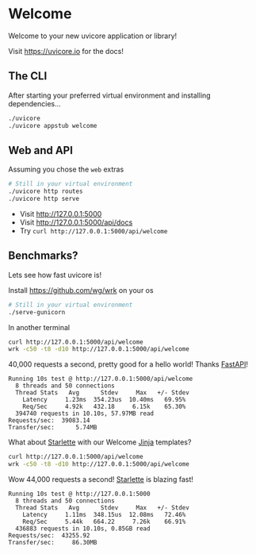 # Welcome

Welcome to your new uvicore application or library!

Visit https://uvicore.io for the docs!


## The CLI

After starting your preferred virtual environment and installing dependencies...

```bash
./uvicore
./uvicore appstub welcome
```


## Web and API

Assuming you chose the `web` extras

```bash
# Still in your virtual environment
./uvicore http routes
./uvicore http serve
```

- Visit http://127.0.0.1:5000
- Visit http://127.0.0.1:5000/api/docs
- Try `curl http://127.0.0.1:5000/api/welcome`


## Benchmarks?

Lets see how fast uvicore is!

Install https://github.com/wg/wrk on your os

```bash
# Still in your virtual environment
./serve-gunicorn
```

In another terminal

```bash
curl http://127.0.0.1:5000/api/welcome
wrk -c50 -t8 -d10 http://127.0.0.1:5000/api/welcome
```

40,000 requests a second, pretty good for a hello world!  Thanks [FastAPI](https://github.com/fastapi/fastapi)!
```
Running 10s test @ http://127.0.0.1:5000/api/welcome
  8 threads and 50 connections
  Thread Stats   Avg      Stdev     Max   +/- Stdev
    Latency     1.23ms  354.23us  10.40ms   69.95%
    Req/Sec     4.92k   432.18     6.15k    65.30%
  394740 requests in 10.10s, 57.97MB read
Requests/sec:  39083.14
Transfer/sec:      5.74MB
```

What about [Starlette](https://github.com/encode/starlette) with our Welcome [Jinja](https://github.com/pallets/jinja) templates?

```bash
curl http://127.0.0.1:5000/api/welcome
wrk -c50 -t8 -d10 http://127.0.0.1:5000/api/welcome
```

Wow 44,000 requests a second! [Starlette](https://github.com/encode/starlette) is blazing fast!

```
Running 10s test @ http://127.0.0.1:5000
  8 threads and 50 connections
  Thread Stats   Avg      Stdev     Max   +/- Stdev
    Latency     1.11ms  348.15us  12.08ms   72.46%
    Req/Sec     5.44k   664.22     7.26k    66.91%
  436883 requests in 10.10s, 0.85GB read
Requests/sec:  43255.92
Transfer/sec:     86.30MB
```
